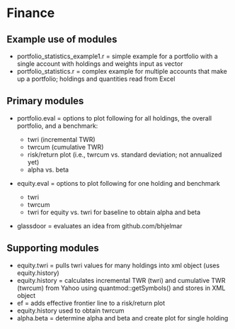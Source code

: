 # Finance

## Example use of modules
- portfolio_statistics_example1.r = simple example for a portfolio with a single account with holdings and weights input as vector
- portfolio_statistics.r          = complex example for multiple accounts that make up a portfolio; holdings and quantities read from Excel

## Primary modules
- portfolio.eval = options to plot following for all holdings, the overall portfolio, and a benchmark:
   - twri (incremental TWR) 
   - twrcum (cumulative TWR)
   - risk/return plot (i.e., twrcum vs. standard deviation; not annualized yet)
   - alpha vs. beta

- equity.eval = options to plot following for one holding and benchmark
   - twri 
   - twrcum
   - twri for equity vs. twri for baseline to obtain alpha and beta

- glassdoor = evaluates an idea from github.com/bhjelmar


## Supporting modules
- equity.twri = pulls twri values for many holdings into xml object (uses equity.history)
- equity.history = calculates incremental TWR (twri) and cumulative TWR (twrcum) from Yahoo using quantmod::getSymbols() and stores in XML object
- ef = adds effective frontier line to a risk/return plot
- equity.history used to obtain twrcum
- alpha.beta = determine alpha and beta and create plot for single holding
